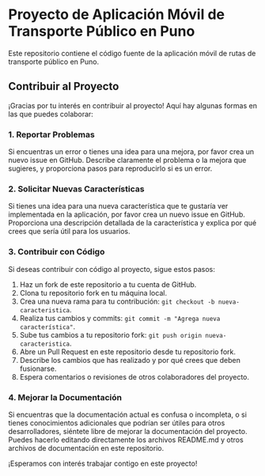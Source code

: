 # Proyecto de Aplicación Móvil de Transporte Público en Puno

Este repositorio contiene el código fuente de la aplicación móvil de rutas de transporte público en Puno.

## Contribuir al Proyecto

¡Gracias por tu interés en contribuir al proyecto! Aquí hay algunas formas en las que puedes colaborar:

### 1. Reportar Problemas
Si encuentras un error o tienes una idea para una mejora, por favor crea un nuevo issue en GitHub. Describe claramente el problema o la mejora que sugieres, y proporciona pasos para reproducirlo si es un error.

### 2. Solicitar Nuevas Características
Si tienes una idea para una nueva característica que te gustaría ver implementada en la aplicación, por favor crea un nuevo issue en GitHub. Proporciona una descripción detallada de la característica y explica por qué crees que sería útil para los usuarios.

### 3. Contribuir con Código
Si deseas contribuir con código al proyecto, sigue estos pasos:

1. Haz un fork de este repositorio a tu cuenta de GitHub.
2. Clona tu repositorio fork en tu máquina local.
3. Crea una nueva rama para tu contribución: `git checkout -b nueva-caracteristica`.
4. Realiza tus cambios y commits: `git commit -m "Agrega nueva característica"`.
5. Sube tus cambios a tu repositorio fork: `git push origin nueva-caracteristica`.
6. Abre un Pull Request en este repositorio desde tu repositorio fork.
7. Describe los cambios que has realizado y por qué crees que deben fusionarse.
8. Espera comentarios o revisiones de otros colaboradores del proyecto.

### 4. Mejorar la Documentación
Si encuentras que la documentación actual es confusa o incompleta, o si tienes conocimientos adicionales que podrían ser útiles para otros desarrolladores, siéntete libre de mejorar la documentación del proyecto. Puedes hacerlo editando directamente los archivos README.md y otros archivos de documentación en este repositorio.

¡Esperamos con interés trabajar contigo en este proyecto!

